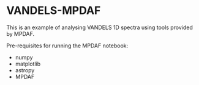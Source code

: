 # VANDELS-MPDAF
This is an example of analysing VANDELS 1D spectra using tools provided by MPDAF.

Pre-requisites for running the MPDAF notebook:
- numpy
- matplotlib
- astropy
- MPDAF
